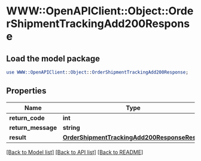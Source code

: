# WWW::OpenAPIClient::Object::OrderShipmentTrackingAdd200Response

## Load the model package
```perl
use WWW::OpenAPIClient::Object::OrderShipmentTrackingAdd200Response;
```

## Properties
Name | Type | Description | Notes
------------ | ------------- | ------------- | -------------
**return_code** | **int** |  | [optional] 
**return_message** | **string** |  | [optional] 
**result** | [**OrderShipmentTrackingAdd200ResponseResult**](OrderShipmentTrackingAdd200ResponseResult.md) |  | [optional] 

[[Back to Model list]](../README.md#documentation-for-models) [[Back to API list]](../README.md#documentation-for-api-endpoints) [[Back to README]](../README.md)


